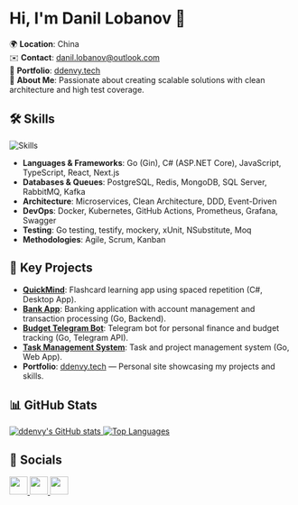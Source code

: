 # Hi, I'm Danil Lobanov 👋

🌍 **Location**: China  
✉️ **Contact**: [danil.lobanov@outlook.com](mailto:danil.lobanov@outlook.com)  
🔗 **Portfolio**: [ddenvy.tech](http://ddenvy.tech/)  
🤝 **About Me**: Passionate about creating scalable solutions with clean architecture and high test coverage.

## 🛠 Skills
![Skills](https://skillicons.dev/icons?i=go,cs,js,ts,react,nextjs,nodejs,dotnet,postgres,redis,mongodb,rabbitmq,kafka,docker,kubernetes,git,grafana,prometheus)

- **Languages & Frameworks**: Go (Gin), C# (ASP.NET Core), JavaScript, TypeScript, React, Next.js
- **Databases & Queues**: PostgreSQL, Redis, MongoDB, SQL Server, RabbitMQ, Kafka
- **Architecture**: Microservices, Clean Architecture, DDD, Event-Driven
- **DevOps**: Docker, Kubernetes, GitHub Actions, Prometheus, Grafana, Swagger
- **Testing**: Go testing, testify, mockery, xUnit, NSubstitute, Moq
- **Methodologies**: Agile, Scrum, Kanban

## 🚀 Key Projects
- **[QuickMind](https://github.com/ddenvy/QuickMind)**: Flashcard learning app using spaced repetition (C#, Desktop App).
- **[Bank App](https://github.com/ddenvy/bank-app)**: Banking application with account management and transaction processing (Go, Backend).
- **[Budget Telegram Bot](https://github.com/ddenvy/budget-telegram-bot)**: Telegram bot for personal finance and budget tracking (Go, Telegram API).
- **[Task Management System](https://github.com/ddenvy/Task-Management-System)**: Task and project management system (Go, Web App).
- **Portfolio**: [ddenvy.tech](http://ddenvy.tech/) — Personal site showcasing my projects and skills.

## 📊 GitHub Stats
<p align="left">
  <a href="http://www.github.com/ddenvy">
    <img src="https://github-readme-stats.vercel.app/api?username=ddenvy&show_icons=true&count_private=true&title_color=0891b2&text_color=ffffff&icon_color=0891b2&bg_color=1c1917&hide_border=true" alt="ddenvy's GitHub stats" />
  </a>
  <a href="http://www.github.com/ddenvy">
    <img src="https://github-readme-stats.vercel.app/api/top-langs/?username=ddenvy&langs_count=10&title_color=0891b2&text_color=ffffff&icon_color=0891b2&bg_color=1c1917&hide_border=true&locale=en&custom_title=Top%20Languages" alt="Top Languages" />
  </a>
</p>

## 📱 Socials
<p align="left">
  <a href="https://www.github.com/ddenvy" target="_blank" rel="noreferrer">
    <img src="https://raw.githubusercontent.com/danielcranney/readme-generator/main/public/icons/socials/github.svg" width="32" height="32" />
  </a>
  <a href="https://www.linkedin.com/in/envydany" target="_blank" rel="noreferrer">
    <img src="https://raw.githubusercontent.com/danielcranney/readme-generator/main/public/icons/socials/linkedin.svg" width="32" height="32" />
  </a>
  <a href="https://t.me/envydany" target="_blank" rel="noreferrer">
    <img src="https://cdn.simpleicons.org/telegram/0A66C2" width="32" height="32" />
  </a>
</p>
